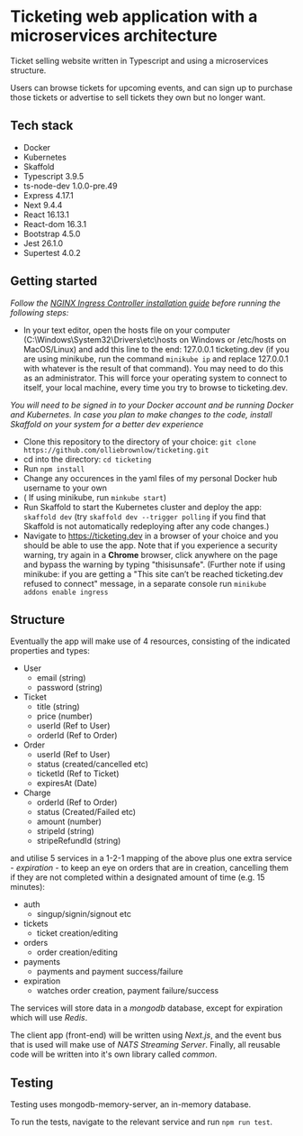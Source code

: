 # Ticketing web application with a microservices architecture

Ticket selling website written in Typescript and using a microservices structure.

Users can browse tickets for upcoming events, and can sign up to purchase those tickets or advertise to sell tickets they own but no longer want.

## Tech stack

- Docker
- Kubernetes
- Skaffold
- Typescript 3.9.5
- ts-node-dev 1.0.0-pre.49
- Express 4.17.1
- Next 9.4.4
- React 16.13.1
- React-dom 16.3.1
- Bootstrap 4.5.0
- Jest 26.1.0
- Supertest 4.0.2

## Getting started

_Follow the [NGINX Ingress Controller installation guide](https://kubernetes.github.io/ingress-nginx/deploy/#provider-specific-steps) before running the following steps:_

- In your text editor, open the hosts file on your computer (C:\Windows\System32\Drivers\etc\hosts on Windows or /etc/hosts on MacOS/Linux) and add this line to the end: 127.0.0.1 ticketing.dev (if you are using minikube, run the command `minikube ip` and replace 127.0.0.1 with whatever is the result of that command). You may need to do this as an administrator. This will force your operating system to connect to itself, your local machine, every time you try to browse to ticketing.dev.

_You will need to be signed in to your Docker account and be running Docker and Kubernetes. In case you plan to make changes to the code, install Skaffold on your system for a better dev experience_

- Clone this repository to the directory of your choice: `git clone https://github.com/olliebrownlow/ticketing.git`
- cd into the directory: `cd ticketing`
- Run `npm install`
- Change any occurences in the yaml files of my personal Docker hub username to your own
- ( If using minikube, run `minkube start`)
- Run Skaffold to start the Kubernetes cluster and deploy the app: `skaffold dev` (try `skaffold dev --trigger polling` if you find that Skaffold is not automatically redeploying after any code changes.)
- Navigate to https://ticketing.dev in a browser of your choice and you should be able to use the app. Note that if you experience a security warning, try again in a **Chrome** browser, click anywhere on the page and bypass the warning by typing "thisisunsafe". (Further note if using minikube: if you are getting a "This site can’t be reached ticketing.dev refused to connect" message, in a separate console run `minikube addons enable ingress`

## Structure

Eventually the app will make use of 4 resources, consisting of the indicated properties and types:

- User
  - email (string)
  - password (string)
- Ticket
  - title (string)
  - price (number)
  - userId (Ref to User)
  - orderId (Ref to Order)
- Order
  - userId (Ref to User)
  - status (created/cancelled etc)
  - ticketId (Ref to Ticket)
  - expiresAt (Date)
- Charge
  - orderId (Ref to Order)
  - status (Created/Failed etc)
  - amount (number)
  - stripeId (string)
  - stripeRefundId (string)

and utilise 5 services in a 1-2-1 mapping of the above plus one extra service - _expiration_ - to keep an eye on orders that are in creation, cancelling them if they are not completed within a designated amount of time (e.g. 15 minutes):

- auth
  - singup/signin/signout etc
- tickets
  - ticket creation/editing
- orders
  - order creation/editing
- payments
  - payments and payment success/failure
- expiration
  - watches order creation, payment failure/success

The services will store data in a _mongodb_ database, except for expiration which will use _Redis_.

The client app (front-end) will be written using _Next.js_, and the event bus that is used will make use of _NATS Streaming Server_. Finally, all reusable code will be written into it's own library called _common_.

## Testing

Testing uses mongodb-memory-server, an in-memory database.

To run the tests, navigate to the relevant service and run `npm run test`.
